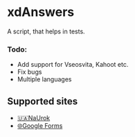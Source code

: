 # xdAnswers
A script, that helps in tests.

### Todo:
- Add support for Vseosvita, Kahoot etc.
- Fix bugs
- Multiple languages

## Supported sites
- [🇺🇦NaUrok](https://naurok.com.ua)
- [🌐Google Forms](https://docs.google.com)


